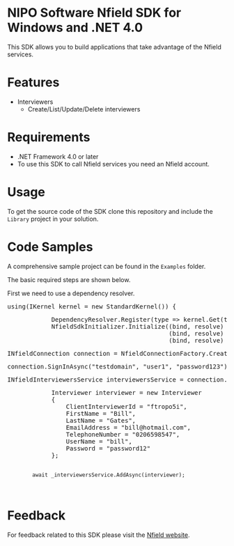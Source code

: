 <h1>NIPO Software Nfield SDK for Windows and .NET 4.0</h1>
<p>This SDK allows you to build applications that take advantage of the Nfield services.</p>

<h1>Features</h1>
<ul>
    <li>Interviewers
        <ul>
            <li>Create/List/Update/Delete interviewers</li>
        </ul>
    </li>
</ul>
        
<h1>Requirements</h1>
<ul>
    <li>.NET Framework 4.0 or later</li>
    <li>To use this SDK to call Nfield services you need an Nfield account.</li>
</ul>

<h1>Usage</h1>
<p>To get the source code of the SDK clone this repository and include the <code>Library</code> project in your solution.</p>

<h1>Code Samples</h1>
<p>A comprehensive sample project can be found in the <code>Examples</code> folder.</p>
<p>The basic required steps are shown below.</p>
<p>First we need to use a dependency resolver.
<pre>using(IKernel kernel = new StandardKernel()) {</pre>
</p>
<pre>            DependencyResolver.Register(type => kernel.Get(type), type => kernel.GetAll(type));
            NfieldSdkInitializer.Initialize((bind, resolve) => kernel.Bind(bind).To(resolve).InTransientScope(),
                                            (bind, resolve) => kernel.Bind(bind).To(resolve).InSingletonScope(),
                                            (bind, resolve) => kernel.Bind(bind).ToConstant(resolve));
</pre>
<pre>INfieldConnection connection = NfieldConnectionFactory.Create(new Uri(serverUrl));</pre>
<pre>connection.SignInAsync("testdomain", "user1", "password123").Wait();</pre>
<pre>INfieldInterviewersService interviewersService = connection.GetService<INfieldInterviewersService>();</pre>
<pre>            Interviewer interviewer = new Interviewer
            {
                ClientInterviewerId = "ftropo5i",
                FirstName = "Bill",
                LastName = "Gates",
                EmailAddress = "bill@hotmail.com",
                TelephoneNumber = "0206598547",
                UserName = "bill",
                Password = "password12"
            };

            await _interviewersService.AddAsync(interviewer);
</pre>



<h1>Feedback</h1>
<p>For feedback related to this SDK please visit the
<a href="http://www.nfieldmr.com/">Nfield website</a>.</p>
